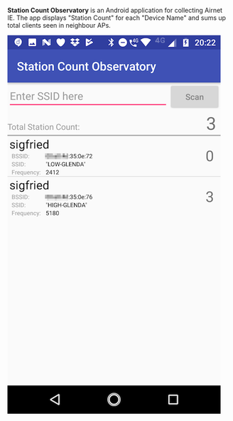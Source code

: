 
**Station Count Observatory** is an Android application for collecting Airnet IE.
The app displays "Station Count" for each "Device Name" and sums up total clients
seen in neighbour APs.

![ScreenShot](doc/sco_screen_shot.png)